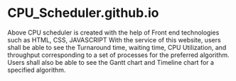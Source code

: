 # CPU_Scheduler.github.io
Above CPU scheduler is created with the help of Front end technologies such as HTML, CSS, JAVASCRIPT
With the service of this website, users shall be able to see the Turnaround time, waiting time, CPU Utilization, and throughput corresponding to a set of processes for the preferred algorithm.
Users shall also be able to see the Gantt chart and Timeline chart for a specified algorithm.


